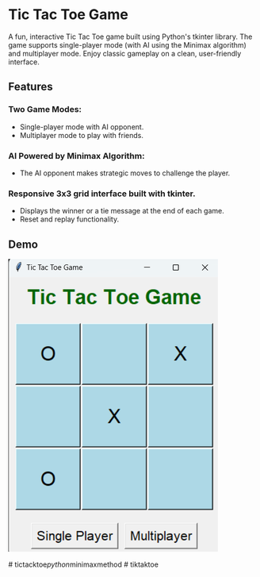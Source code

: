 # Tic Tac Toe Game
A fun, interactive Tic Tac Toe game built using Python's tkinter library. The game supports single-player mode (with AI using the Minimax algorithm) and multiplayer mode. Enjoy classic gameplay on a clean, user-friendly interface.

## Features

### Two Game Modes:
* Single-player mode with AI opponent.
* Multiplayer mode to play with friends.
### AI Powered by Minimax Algorithm:
* The AI opponent makes strategic moves to challenge the player.
### Responsive 3x3 grid interface built with tkinter.
* Displays the winner or a tie message at the end of each game.
* Reset and replay functionality.

## Demo
![Alt text](./screen.png)


#   t i c t a c k t o e _ p y t h o n _ m i n i m a x m e t h o d 
 
 #   t i k t a k t o e 
 
 
